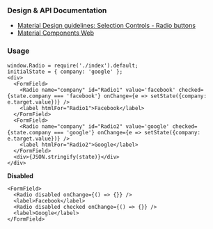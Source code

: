 ### Design & API Documentation

- [Material Design guidelines: Selection Controls - Radio buttons](https://material.io/guidelines/components/selection-controls.html#selection-controls-radio-button)
- [Material Components Web](https://material.io/components/web/catalog/input-controls/radio-buttons/)

### Usage

```
window.Radio = require('./index').default;
initialState = { company: 'google' };
<div>
  <FormField>
    <Radio name="company" id="Radio1" value='facebook' checked={state.company === 'facebook'} onChange={e => setState({company: e.target.value})} />
    <label htmlFor="Radio1">Facebook</label>
  </FormField>
  <FormField>
    <Radio name="company" id="Radio2" value='google' checked={state.company === 'google'} onChange={e => setState({company: e.target.value})} />
    <label htmlFor="Radio2">Google</label>
  </FormField>
  <div>{JSON.stringify(state)}</div>
</div>
```

**Disabled**

```
<FormField>
  <Radio disabled onChange={() => {}} />
  <label>Facebook</label>
  <Radio disabled checked onChange={() => {}} />
  <label>Google</label>
</FormField>
```

